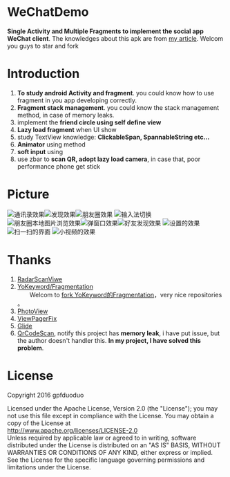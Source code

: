 # WeChatDemo
**Single Activity and Multiple Fragments to implement the social app WeChat client**. The knowledges about this apk are from [my article](https://github.com/gpfduoduo/android-article).  Welcom you guys to star and fork  


# Introduction
1. **To study android Activity and fragment**. you could know how to use fragment in you app developing correctly.
2. **Fragment stack management**. you could know the stack management method, in case of memory leaks. 
3. implement the **friend circle using self define view**  
4. **Lazy load fragment** when UI show 
5. study TextView knowledge: **ClickableSpan, SpannableString etc...**  
6. **Animator** using method  
7. **soft input** using   
8. use zbar to **scan QR, adopt lazy load camera**, in case that, poor performance phone get stick




# Picture  
![通讯录效果](screencapture/device-2016-07-11-151913.png)![发现效果](screencapture/device-2016-07-11-151656.png)![朋友圈效果](screencapture/device-2016-07-19-190441.png) ![输入法切换](screencapture/device-2016-07-19-190320.png)
![朋友圈本地图片浏览效果](screencapture/device-2016-07-11-095328.png)![弹窗口效果](screencapture/device-2016-07-11-095306.png)![好友发现效果](screencapture/device-2016-07-11-095225.png)
![设置的效果](screencapture/device-2016-07-11-151714.png) ![扫一扫的界面](screencapture/device-2016-07-17-021602.png) ![小视频的效果](screencapture/device-2016-07-19-185920.png)

# Thanks  
1. [RadarScanViwe](https://github.com/gpfduoduo/RadarScanView)
2. [YoKeyword/Fragmentation](https://github.com/YoKeyword/Fragmentation)  
　　Welcom to [fork YoKeyword的Fragmentation](https://github.com/YoKeyword/Fragmentation)，very nice repositories 。
3. [PhotoView](https://github.com/chrisbanes/PhotoView)  
4. [ViewPagerFix](https://github.com/chrisbanes/PhotoView/issues/31)    
5. [Glide](https://github.com/bumptech/glide)  
6. [QrCodeScan](https://github.com/SkillCollege/QrCodeScan), notify this project has **memory leak**, i have put issue, but the author doesn't handler this. **In my project, I have solved this problem**.  




# License  
Copyright 2016 gpfduoduo

Licensed under the Apache License, Version 2.0 (the "License");
you may not use this file except in compliance with the License.
You may obtain a copy of the License at  
   http://www.apache.org/licenses/LICENSE-2.0  
Unless required by applicable law or agreed to in writing, software
distributed under the License is distributed on an "AS IS" BASIS,
WITHOUT WARRANTIES OR CONDITIONS OF ANY KIND, either express or implied.
See the License for the specific language governing permissions and
limitations under the License.
